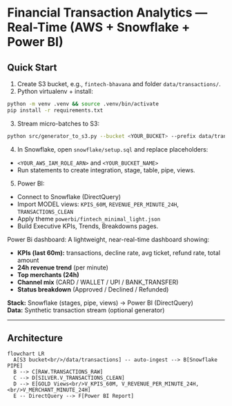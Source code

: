 # Financial Transaction Analytics — Real-Time (AWS + Snowflake + Power BI)

## Quick Start
1) Create S3 bucket, e.g., `fintech-bhavana` and folder `data/transactions/`.
2) Python virtualenv + install:
```bash
python -m venv .venv && source .venv/bin/activate
pip install -r requirements.txt
```
3) Stream micro-batches to S3:
```bash
python src/generator_to_s3.py --bucket <YOUR_BUCKET> --prefix data/transactions --batch-size 200 --interval 15
```
4) In Snowflake, open `snowflake/setup.sql` and replace placeholders:
- `<YOUR_AWS_IAM_ROLE_ARN>` and `<YOUR_BUCKET_NAME>`
- Run statements to create integration, stage, table, pipe, views.
5) Power BI:
- Connect to Snowflake (DirectQuery)
- Import MODEL views: `KPIS_60M`, `REVENUE_PER_MINUTE_24H`, `TRANSACTIONS_CLEAN`
- Apply theme `powerbi/fintech_minimal_light.json`
- Build Executive KPIs, Trends, Breakdowns pages.

Power Bi dashboard:
A lightweight, near-real-time dashboard showing:
- **KPIs (last 60m):** transactions, decline rate, avg ticket, refund rate, total amount  
- **24h revenue trend** (per minute)
- **Top merchants (24h)**
- **Channel mix** (CARD / WALLET / UPI / BANK_TRANSFER)
- **Status breakdown** (Approved / Declined / Refunded)

**Stack:** Snowflake (stages, pipe, views) → Power BI (DirectQuery)  
**Data:** Synthetic transaction stream (optional generator)

---

## Architecture

```mermaid
flowchart LR
  A[S3 bucket<br/>/data/transactions] -- auto-ingest --> B[Snowflake PIPE]
  B --> C[RAW.TRANSACTIONS_RAW]
  C --> D[SILVER.V_TRANSACTIONS_CLEAN]
  D --> E[GOLD Views<br/>V_KPIS_60M, V_REVENUE_PER_MINUTE_24H,<br/>V_MERCHANT_MINUTE_24H]
  E -- DirectQuery --> F[Power BI Report]

